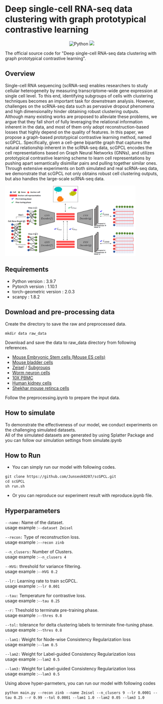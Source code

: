 # Deep single-cell RNA-seq data clustering with graph prototypical contrastive learning

<p align="center">
  <img alt="Python" src ="https://img.shields.io/badge/Python-3776AB.svg?&logo=Python&logoColor=white"/>
  <a href="https://pytorch.org/" alt="PyTorch">
    <img src="https://img.shields.io/badge/PyTorch-%23EE4C2C.svg?e&logo=PyTorch&logoColor=white" /></a>
    
The official source code for "Deep single-cell RNA-seq data clustering with graph prototypical contrastive learning".

## Overview

Single-cell RNA sequencing (scRNA-seq) enables researchers to study cellular heterogeneity by measuring transcriptome-wide gene expression at single cell level. To this
end, identifying subgroups of cells with clustering techniques becomes an important task for downstream analysis. However, challenges on the scRNA-seq data such as  pervasive dropout phenomena and high dimensionality hinder obtaining robust clustering outputs. Although many existing works are proposed to alleviate these problems, we
argue that they fall short of fully leveraging the relational information inherent in the data, and most of them only adopt reconstruction-based losses that highly depend on the quality of features. In this paper, we propose a graph-based prototypical contrastive learning method, named scGPCL. Specifically, given a cell-gene bipartite graph that captures the natural relationship inherent in the scRNA-seq data, scGPCL encodes the cell representations based on Graph Neural Networks (GNNs), and utilizes prototypical contrastive learning scheme to learn cell representations by pushing apart semantically disimillar pairs and pulling together similar ones. Through extensive experiments on both simulated and real scRNA-seq data, we demonstrate that scGPCL not only obtains robust cell clustering outputs, but also handles the large-scale scRNA-seq data.

<img width=85% src="Img/Architecture.png"></img>

## Requirements
- Python version : 3.9.7
- Pytorch version : 1.10.1
- torch-geometric version : 2.0.3
- scanpy : 1.8.2

## Download and pre-processing data
Create the directory to save the raw and preprocessed data.
```
mkdir data raw_data
```
Download and save the data to raw_data directory from following references.
- [Mouse Embryonic Stem cells (Mouse ES cells)](https://www.ncbi.nlm.nih.gov/geo/query/acc.cgi?acc=GSE65525)
- [Mouse bladder cells](https://figshare.com/s/865e694ad06d5857db4b)
- [Zeisel](https://www.ncbi.nlm.nih.gov/geo/query/acc.cgi?acc=GSE60361) / [Subgroups](http://linnarssonlab.org/cortex/)
- [Worm neuron cells](https://atlas.gs.washington.edu/worm-rna/docs/)
- [10X PBMC](https://support.10xgenomics.com/single-cell-gene-expression/datasets/2.1.0/pbmc4k)
- [Human kidney cells](https://github.com/xuebaliang/scziDesk/tree/master/dataset/Young)
- [Shekhar mouse retinca cells](https://www.ncbi.nlm.nih.gov/geo/query/acc.cgi?acc=GSE81904)

Follow the preprocessing.ipynb to prepare the input data.


## How to simulate
To demonstrate the effectiveness of our model, we conduct experiments on the challenging simulated datasets.  
All of the simulated datasets are generated by using Splatter Package and you can follow our simulation settings from simulate.ipynb

## How to Run

- You can simply run our model with following codes.

```
git clone https://github.com/Junseok0207/scGPCL.git
cd scGPCL
sh run.sh
```
- Or you can reproduce our experiment result with reproduce.ipynb file.

## Hyperparameters

`--name:`
Name of the dataset.  
usage example :`--dataset Zeisel`

`--recon:`
Type of reconstruction loss.  
usage example :`--recon zinb`

`--n_clusers:`
Number of Clusters.   
usage example :`--n_clusers 4`

`--HVG:`
threshold for variance filtering.   
usage example :`--HVG 0.2`

`--lr:`
Learning rate to train scGPCL.  
usage example :`--lr 0.001`

`--tau:`
Temperature for contrastive loss.  
usage example :`--tau 0.25`

`--r:`
Theshold to terminate pre-training phase.  
usage example :`--thres 0.8`

`--tol:`
tolerance for delta clustering labels to terminate fine-tuning phase.  
usage example :`--thres 0.8`

`--lam1:`
Weight for Node-wise Consistency Regularization loss  
usage example :`--lam 0.5`

`--lam2:`
Weight for Label-guided Consistency Regularization loss  
usage example :`--lam2 0.5`

`--lam3:`
Weight for Label-guided Consistency Regularization loss  
usage example :`--lam3 0.5`

Using above hyper-parmeters, you can run our model with following codes  

```
python main.py --recon zinb --name Zeisel --n_clusers 9 --lr 0.0001 --tau 0.25 --r 0.99 --tol 0.0001 --lam1 1.0 --lam2 0.05 --lam3 1.0
```




